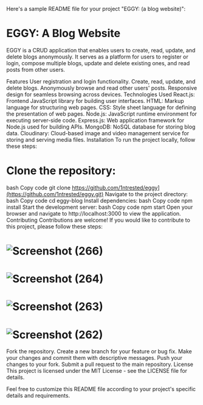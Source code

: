 
Here's a sample README file for your project "EGGY: (a blog website)":

# EGGY: A Blog Website
EGGY is a CRUD application that enables users to create, read, update, and delete blogs anonymously. It serves as a platform for users to register or login, compose multiple blogs, update and delete existing ones, and read posts from other users.

Features
User registration and login functionality.
Create, read, update, and delete blogs.
Anonymously browse and read other users' posts.
Responsive design for seamless browsing across devices.
Technologies Used
React.js: Frontend JavaScript library for building user interfaces.
HTML: Markup language for structuring web pages.
CSS: Style sheet language for defining the presentation of web pages.
Node.js: JavaScript runtime environment for executing server-side code.
Express.js: Web application framework for Node.js used for building APIs.
MongoDB: NoSQL database for storing blog data.
Cloudinary: Cloud-based image and video management service for storing and serving media files.
Installation
To run the project locally, follow these steps:

# Clone the repository:
bash
Copy code
git clone https://github.com/1ntrested/eggy](https://github.com/1ntrested/eggy.git)
Navigate to the project directory:
bash
Copy code
cd eggy-blog
Install dependencies:
bash
Copy code
npm install
Start the development server:
bash
Copy code
npm start
Open your browser and navigate to http://localhost:3000 to view the application.
Contributing
Contributions are welcome! If you would like to contribute to this project, please follow these steps:
# ![Screenshot (266)](https://github.com/1ntrested/eggy/assets/123592090/1032cef7-094c-40ff-93bf-5d2f407ab403)
# ![Screenshot (264)](https://github.com/1ntrested/eggy/assets/123592090/b190c4b7-366e-49d2-9bb0-76b0263b523d)
# ![Screenshot (263)](https://github.com/1ntrested/eggy/assets/123592090/affdfc4c-1a9b-4cbc-a50a-59b341a9b959)
# ![Screenshot (262)](https://github.com/1ntrested/eggy/assets/123592090/0ff9a2f5-1882-474c-a5c0-5eedb99c765d)

Fork the repository.
Create a new branch for your feature or bug fix.
Make your changes and commit them with descriptive messages.
Push your changes to your fork.
Submit a pull request to the main repository.
License
This project is licensed under the MIT License - see the LICENSE file for details.

Feel free to customize this README file according to your project's specific details and requirements.

